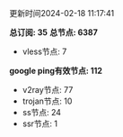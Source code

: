 更新时间2024-02-18 11:17:41

**总订阅: 35**
**总节点: 6387**
- vless节点: 7

**google ping有效节点: 112**
- v2ray节点: 77
- trojan节点: 10
- ss节点: 24
- ssr节点: 1
